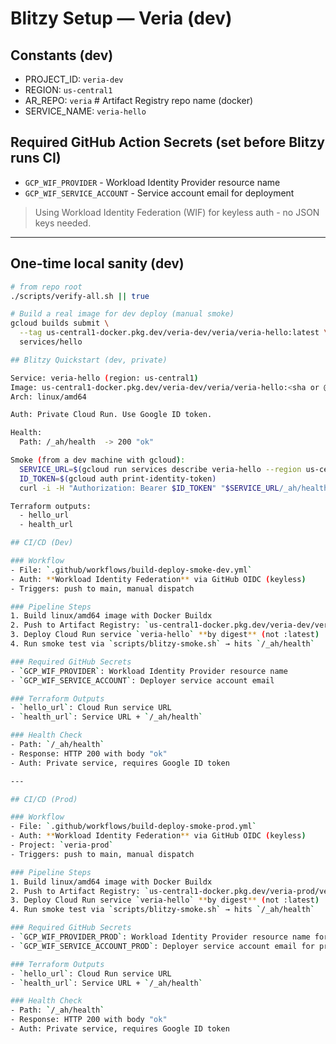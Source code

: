 # Blitzy Setup — Veria (dev)

## Constants (dev)
- PROJECT_ID: `veria-dev`
- REGION: `us-central1`
- AR_REPO: `veria`        # Artifact Registry repo name (docker)
- SERVICE_NAME: `veria-hello`

## Required GitHub Action Secrets (set before Blitzy runs CI)
- `GCP_WIF_PROVIDER` - Workload Identity Provider resource name
- `GCP_WIF_SERVICE_ACCOUNT` - Service account email for deployment

> Using Workload Identity Federation (WIF) for keyless auth - no JSON keys needed.

---

## One-time local sanity (dev)
```bash
# from repo root
./scripts/verify-all.sh || true

# Build a real image for dev deploy (manual smoke)
gcloud builds submit \
  --tag us-central1-docker.pkg.dev/veria-dev/veria/veria-hello:latest \
  services/hello

## Blitzy Quickstart (dev, private)

Service: veria-hello (region: us-central1)
Image: us-central1-docker.pkg.dev/veria-dev/veria/veria-hello:<sha or @digest>
Arch: linux/amd64

Auth: Private Cloud Run. Use Google ID token.

Health:
  Path: /_ah/health  -> 200 "ok"

Smoke (from a dev machine with gcloud):
  SERVICE_URL=$(gcloud run services describe veria-hello --region us-central1 --format='value(status.url)')
  ID_TOKEN=$(gcloud auth print-identity-token)
  curl -i -H "Authorization: Bearer $ID_TOKEN" "$SERVICE_URL/_ah/health"

Terraform outputs:
  - hello_url
  - health_url

## CI/CD (Dev)

### Workflow
- File: `.github/workflows/build-deploy-smoke-dev.yml`
- Auth: **Workload Identity Federation** via GitHub OIDC (keyless)
- Triggers: push to main, manual dispatch

### Pipeline Steps
1. Build linux/amd64 image with Docker Buildx
2. Push to Artifact Registry: `us-central1-docker.pkg.dev/veria-dev/veria/veria-hello:<git-sha>`
3. Deploy Cloud Run service `veria-hello` **by digest** (not :latest)
4. Run smoke test via `scripts/blitzy-smoke.sh` → hits `/_ah/health`

### Required GitHub Secrets
- `GCP_WIF_PROVIDER`: Workload Identity Provider resource name
- `GCP_WIF_SERVICE_ACCOUNT`: Deployer service account email

### Terraform Outputs
- `hello_url`: Cloud Run service URL
- `health_url`: Service URL + `/_ah/health`

### Health Check
- Path: `/_ah/health`
- Response: HTTP 200 with body "ok"
- Auth: Private service, requires Google ID token

---

## CI/CD (Prod)

### Workflow
- File: `.github/workflows/build-deploy-smoke-prod.yml`
- Auth: **Workload Identity Federation** via GitHub OIDC (keyless)
- Project: `veria-prod`
- Triggers: push to main, manual dispatch

### Pipeline Steps
1. Build linux/amd64 image with Docker Buildx
2. Push to Artifact Registry: `us-central1-docker.pkg.dev/veria-prod/veria/veria-hello:<git-sha>`
3. Deploy Cloud Run service `veria-hello` **by digest** (not :latest)
4. Run smoke test via `scripts/blitzy-smoke.sh` → hits `/_ah/health`

### Required GitHub Secrets
- `GCP_WIF_PROVIDER_PROD`: Workload Identity Provider resource name for prod
- `GCP_WIF_SERVICE_ACCOUNT_PROD`: Deployer service account email for prod

### Terraform Outputs
- `hello_url`: Cloud Run service URL
- `health_url`: Service URL + `/_ah/health`

### Health Check
- Path: `/_ah/health`
- Response: HTTP 200 with body "ok"
- Auth: Private service, requires Google ID token
